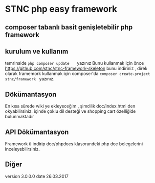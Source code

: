 # STNC php easy framework
## composer tabanlı basit genişletebilir php framework
## kurulum ve kullanım 
temrinalde ```php composer update   ``` yazınız 
Bunu kullanmak için önce https://github.com/stnc/stnc-framework-skeleton bunu indiriniz , direk olarak framemork kullanmak için composer'da ```composer create-project stnc/framework ``` yazınız.


## Dökümantasyon 
En kısa sürede wiki ye ekleyeceğim , şimdilik doc/index.html den okyabilirsiniz. 
içinde çoklu dil desteği ve shopping cart özelliğide bulunmaktadır 
<br>
## API Dökümantasyon 
Framework ü indirip doc/phpdocs klasorundeki php doc belegelerini inceleyebilirsiniz.

## Diğer 
version 3.0.0.0
date 26.03.2017
